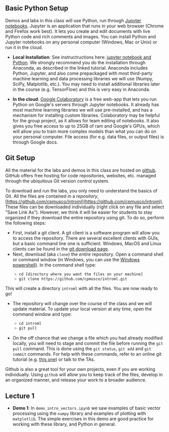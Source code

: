 ## Basic Python Setup

Demos and labs in this class will use Python, run through [Jupyter notebooks](http://jupyter.org/). Jupyter is an application that runs in your web browser (Chrome and Firefox work best). It lets you create and edit documents with live Python code and rich comments and images. You can install Python and Jupyter notebooks on any personal computer (Windows, Mac or Unix) or run it in the cloud.

* **Local Installation**: See instructructions here: [jupyter notebook and Python](http://jupyter-notebook-beginner-guide.readthedocs.io/en/latest/index.html). We strongly recommend you do the installation through Anaconda, as described in the linked tutorial. Anaconda includes Python, Jupyter, and also come prepackaged with most third-party machine learning and data processing libraries we will use (Numpy, SciPy, Matplotlib, etc.). You may need to install additional libraries later in the course (e.g. TensorFlow) and this is very easy in Anaconda.

* **In the cloud**: [Google Colaboratory](colab.research.google.com) is a free web-app that lets you run Python on Google's servers through Jupyter notebooks. It already has most machine learning libraries we will use pre-installed, and has a mechanism for installing custom libraries. Colaboratory may be helpful for the group project, as it allows for team editing of notebooks. It also gives you free access to up to 25GB of ram and Google's GPUs, which will allow you to train more complex models than what you can do on your personal computer. File access (for e.g. data files, or output files) is through Google docs. 

## Git Setup

All the material for the labs and demos in this class are hosted on [github](https://github.com/). GitHub offers free hosting for code repositories, websites, etc. managed through the ubiquitous Git version control system. 

To download and run the labs, you only need to understand the basics of Git. All the files are contained in a *repository*, [https://github.com/cpmusco/introml](https://github.com/cpmusco/introml). These files can be downloaded individually (right click on any file and select "Save Link As"). However, we think it will be easier for students to stay organized if they download the entire repository using git.
To do so, perform the following steps:

*  First, install a git client.  A git client is a software program will allow you to access the repository.  There are several excellent clients with GUIs, but a basic command line one is sufficient. Windows, MacOS and Linux clients can be found in the [git download page](https://git-scm.com/download).
* Next, download (aka `clone`) the *entire* repository. Open a command shell or command window (in Windows, you can use the
[Windows powershell](https://docs.microsoft.com/en-us/powershell)). In the command shell type:
~~~bash
    > cd [directory where you want the files on your machine]
    > git clone https://github.com/cpmusco/introml.git
~~~
This will create a directory `introml` with all the files.  You are now ready to go!
* The repository will change over the course of the class and we will update material.  To update your local version at any time, open the command window and type:
~~~bash
    > cd introml
    > git pull
~~~
* On the off chance that we change a file which you had already modified locally, you will need to stage and commit the file before running the `git pull` command. This is done using the `git status`, `git add` and `git commit` commands. For help with these commands, refer to an online git tutorial (e.g. [this one](https://guides.github.com/introduction/git-handbook/)) or talk to the TAs.


Github is also a great tool for your own projects, even if you are working individually.  Using `github` will allow you to keep track of the files, develop in an organized manner, and release your work to a broader audience.

## Lecture 1

- **Demo 1**: In `demo_intro_vectors.ipynb` we saw examples of basic vector processing using the `numpy` library and examples of plotting with `matplotlib`. The simple exercises in this demo are good practice for working with these library, and Python in general. 
